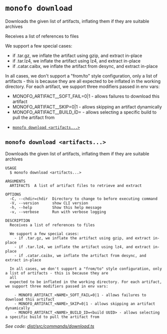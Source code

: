`monofo download`
=================

Downloads the given list of artifacts, inflating them if they are suitable archives

Receives a list of references to files

We support a few special cases:
  - if .tar.gz, we inflate the artifact using gzip, and extract in-place
  - if .tar.lz4, we inflate the artifact using lz4, and extract in-place
  - if .catar.caibx, we inflate the artifact from desync, and extract in-place

In all cases, we don't support a "from/to" style configuration, only a list of artifacts - this is because they are all
expected to be inflated in the working directory. For each artifact, we support three modifiers passed in env vars:

  - MONOFO_ARTIFACT_<NAME>_SOFT_FAIL=0|1 - allows failures to download this artifact
  - MONOFO_ARTIFACT_<NAME>_SKIP=0|1 - allows skipping an artifact dynamically
  - MONOFO_ARTIFACT_<NAME>_BUILD_ID=<build UUID> - allows selecting a specific build to pull the artifact from

* [`monofo download <artifacts...>`](#monofo-download-artifacts)

## `monofo download <artifacts...>`

Downloads the given list of artifacts, inflating them if they are suitable archives

```
USAGE
  $ monofo download <artifacts...>

ARGUMENTS
  ARTIFACTS  A list of artifact files to retrieve and extract

OPTIONS
  -C, --chdir=chdir  Directory to change to before executing command
  -V, --version      show CLI version
  -h, --help         Show this help message
  -v, --verbose      Run with verbose logging

DESCRIPTION
  Receives a list of references to files

  We support a few special cases:
    - if .tar.gz, we inflate the artifact using gzip, and extract in-place
    - if .tar.lz4, we inflate the artifact using lz4, and extract in-place
    - if .catar.caibx, we inflate the artifact from desync, and extract in-place

  In all cases, we don't support a "from/to" style configuration, only a list of artifacts - this is because they are 
  all
  expected to be inflated in the working directory. For each artifact, we support three modifiers passed in env vars:

    - MONOFO_ARTIFACT_<NAME>_SOFT_FAIL=0|1 - allows failures to download this artifact
    - MONOFO_ARTIFACT_<NAME>_SKIP=0|1 - allows skipping an artifact dynamically
    - MONOFO_ARTIFACT_<NAME>_BUILD_ID=<build UUID> - allows selecting a specific build to pull the artifact from
```

_See code: [dist/src/commands/download.ts](https://github.com/vital-software/monofo/blob/v3.5.3/dist/src/commands/download.ts)_
